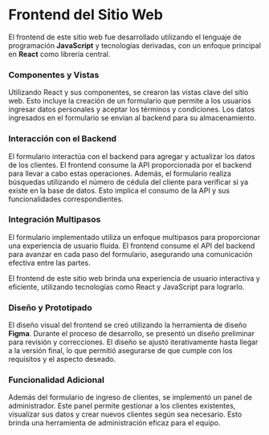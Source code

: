 # Frontend del Sitio Web

El frontend de este sitio web fue desarrollado utilizando el lenguaje de programación **JavaScript** y tecnologías derivadas, con un enfoque principal en **React** como librería central.

### Componentes y Vistas

Utilizando React y sus componentes, se crearon las vistas clave del sitio web. Esto incluye la creación de un formulario que permite a los usuarios ingresar datos personales y aceptar los términos y condiciones. Los datos ingresados en el formulario se envían al backend para su almacenamiento.

### Interacción con el Backend

El formulario interactúa con el backend para agregar y actualizar los datos de los clientes. El frontend consume la API proporcionada por el backend para llevar a cabo estas operaciones. Además, el formulario realiza búsquedas utilizando el número de cédula del cliente para verificar si ya existe en la base de datos. Esto implica el consumo de la API y sus funcionalidades correspondientes.

### Integración Multipasos

El formulario implementado utiliza un enfoque multipasos para proporcionar una experiencia de usuario fluida. El frontend consume el API del backend para avanzar en cada paso del formulario, asegurando una comunicación efectiva entre las partes.

El frontend de este sitio web brinda una experiencia de usuario interactiva y eficiente, utilizando tecnologías como React y JavaScript para lograrlo.

### Diseño y Prototipado

El diseño visual del frontend se creó utilizando la herramienta de diseño **Figma**. Durante el proceso de desarrollo, se presentó un diseño preliminar para revisión y correcciones. El diseño se ajustó iterativamente hasta llegar a la versión final, lo que permitió asegurarse de que cumple con los requisitos y el aspecto deseado.

### Funcionalidad Adicional

Además del formulario de ingreso de clientes, se implementó un panel de administrador. Este panel permite gestionar a los clientes existentes, visualizar sus datos y crear nuevos clientes según sea necesario. Esto brinda una herramienta de administración eficaz para el equipo.

